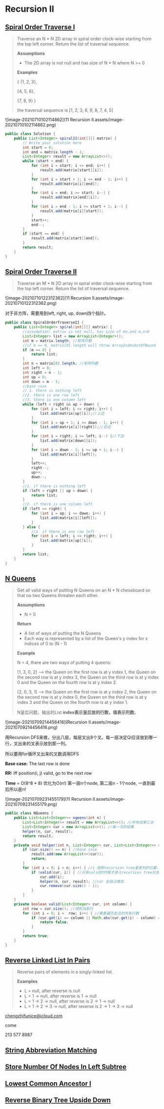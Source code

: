 # Recursion II

## [Spiral Order Traverse I](https://app.laicode.io/app/problem/121?plan=3)

>Traverse an N * N 2D array in spiral order clock-wise starting from the top left corner. Return the list of traversal sequence.
>
>**Assumptions**
>
>- The 2D array is not null and has size of N * N where N >= 0
>
>**Examples**
>
>{ {1,  2,  3},
>
> {4,  5,  6},
>
> {7,  8,  9} }
>
>the traversal sequence is [1, 2, 3, 6, 9, 8, 7, 4, 5]

![image-20210710102114862](11 Recursion II.assets/image-20210710102114862.png)



```java
public class Solution {
	public List<Integer> spiralII(int[][] matrix) {
        // Write your solution here
        int start = 0;
        int end = matrix.length - 1;
        List<Integer> result = new ArrayList<>();
        while (start < end) {
            for (int i = start; i <= end; i++) {
                result.add(matrix[start][i]);
            }
            for (int i = start + 1; i <= end - 1; i++) {
                result.add(matrix[i][end]);
            }
            for (int i = end; i >= start; i--) {
                result.add(matrix[end][i]);
            }
            for (int i = end - 1; i >= start + 1; i--) {
                result.add(matrix[i][start]);
            }
            start++;
            end--;
        }
        if (start == end) {
            result.add(matrix[start][end]);
        }
        return result;
    }
}
```



## [Spiral Order Traverse II](https://app.laicode.io/app/problem/122?plan=3)

>Traverse an M * N 2D array in spiral order clock-wise starting from the top left corner. Return the list of traversal sequence.

![image-20210710122312362](11 Recursion II.assets/image-20210710122312362.png)

对于非方阵，需要用到left, right, up, down四个指针。

```java
public class SpiralOrderTraverseII {
    public List<Integer> spiral(int[][] matrix) {
        //assumption: matrix is not null, has size of mn,and m,n>0
        List<Integer> list = new ArrayList<Integer>();
        int m = matrix.length; //矩阵行数
        //if m == 0, matrix[0].length will throw ArrayIndexOutOfBound
        if (m == 0) {
            return list;
        }
        int n = matrix[0].length; //矩阵列数
        int left = 0;
        int right = n - 1;
        int up = 0;
        int down = m - 1;
        //base case
        // 1. there is nothing left
        //2. there is one row left
        //3. there is one column left
        while (left < right && up < down) {
            for (int i = left; i <= right; i++) {
                list.add(matrix[up][i]);//上边
            }
            for (int i = up + 1; i <= down - 1; i++) {
                list.add(matrix[i][right]);//右边
            }
            for (int i = right; i >= left; i--) {//下边
                list.add(matrix[down][i]);
            }
            for (int i = down - 1; i >= up + 1; i--) {
                list.add(matrix[i][left]);
            }
            left++;
            right--;
            up++;
            down--;
        }
        //1. if there is nothing left
        if (left > right || up > down) {
            return list;
        }
        //2. if there is one column left
        if (left == right) {
            for (int i = up; i <= down; i++) {
                list.add(matrix[i][left]);
            }
        } else {
            //3. if there is one row left
            for (int i = left; i <= right; i++) {
                list.add(matrix[up][i]);
            }
        }
        return list;
    }
}

```



## [N Queens](https://app.laicode.io/app/problem/233?plan=3)

>Get all valid ways of putting N Queens on an N * N chessboard so that no two Queens threaten each other.
>
>**Assumptions**
>
>- N > 0
>
>**Return**
>
>- A list of ways of putting the N Queens
>- Each way is represented by a list of the Queen's y index for x indices of 0 to (N - 1)
>
>**Example**
>
>N = 4, there are two ways of putting 4 queens:
>
>[1, 3, 0, 2] --> the Queen on the first row is at y index 1, the Queen on the second row is at y index 3, the Queen on the third row is at y index 0 and the Queen on the fourth row is at y index 2.
>
>[2, 0, 3, 1] --> the Queen on the first row is at y index 2, the Queen on the second row is at y index 0, the Queen on the third row is at y index 3 and the Queen on the fourth row is at y index 1.
>
>N皇后问题，输出的List<Integer> **index表示皇后放的行数，值表示列数**。

![image-20210709214456416](Recursion II.assets/image-20210709214456416.png)

用Recursion DFS来做，分出八层，每层叉出8个叉。每一层决定Qi应该放到哪一行，叉出来的叉表示放到那一列。

所以要用for循环叉出来的叉数调用DFS

**Base case:** The last row is done

**RR:** iff position(i, j) valid, go to the next row 

**Time** = O(8^8 * 8) 优化为O(n!) 第一层n个node, 第二层n - 1个node, 一直到最后所以是n! 

![image-20210709231455179](11 Recursion II.assets/image-20210709231455179.png)

```java
public class NQueens {
    public List<List<Integer>> nqeens(int n) {
        List<List<Integer>> result = new ArrayList<>(); //所有结果汇总
        List<Integer> cur = new ArrayList<>(); //每一次的结果
        helper(n, cur, result);
        return result;
    }
    private void helper(int n, List<Integer> cur, List<List<Integer>> result) {
        if (cur.size() == n) { //base case 
            result.add(new ArrayList<>(cur));
            return;
        }
        for (int i = 0; i < n; i++) { //i 按照recursion tree里是列的位置，先是i = 0, 第0列一直递归下去
            if (valid(cur, i)) { //只有valid的时候才进入recursion tree分支
                cur.add(i);
                helper(n, cur, result); //cur 会自己增加
                cur.remove(cur.size() - 1);
            }
        }
    }
    private boolean valid(List<Integer> cur, int column) {
        int row = cur.size(); //得到当前行
        for (int i = 0; i <  row; i++) { //需要遍历走过的所有行数
            if (cur.get(i) == column || Math.abs(cur.get(i) - column) == row - i) { //cur.get(i) == column 某一行上的值和column同一列不行， 
                return false;
            }
        }
        return true;
    }
}
```



## [Reverse Linked List In Pairs](https://app.laicode.io/app/problem/35?plan=3)

>Reverse pairs of elements in a singly-linked list.
>
>**Examples**
>
>- L = null, after reverse is null
>- L = 1 -> null, after reverse is 1 -> null
>- L = 1 -> 2 -> null, after reverse is 2 -> 1 -> null
>- L = 1 -> 2 -> 3 -> null, after reverse is 2 -> 1 -> 3 -> null

chengzhifunice@icloud.com

come 

213 577 8987

## [String Abbreviation Matching](https://app.laicode.io/app/problem/292?plan=3)







## [Store Number Of Nodes In Left Subtree](https://app.laicode.io/app/problem/646?plan=3)







## [Lowest Common Ancestor I](https://app.laicode.io/app/problem/126?plan=3)





## 





## [Reverse Binary Tree Upside Down](https://app.laicode.io/app/problem/178?plan=3)